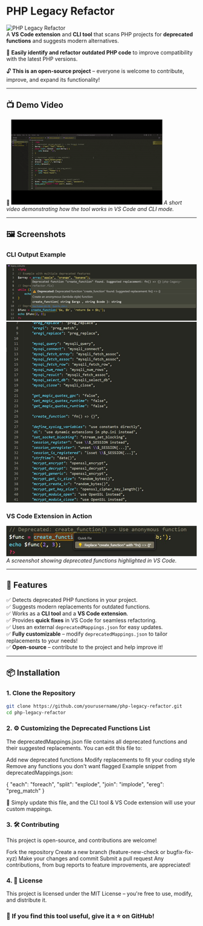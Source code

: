 # PHP Legacy Refactor

![PHP Legacy Refactor](https://img.shields.io/badge/PHP-legacy--refactor-blue)  
A **VS Code extension** and **CLI tool** that scans PHP projects for **deprecated functions** and suggests modern alternatives.  

🚀 **Easily identify and refactor outdated PHP code** to improve compatibility with the latest PHP versions.  

🔓 **This is an open-source project** – everyone is welcome to contribute, improve, and expand its functionality!  

---

## 📺 Demo Video

🎥 ![Demo GIF](https://raw.githubusercontent.com/tomastt123/php-legacy-refactor/main/assets/videos/demo.gif)
_A short video demonstrating how the tool works in VS Code and CLI mode._

---

## 🖼️ Screenshots

### **CLI Output Example**
![CLI Example](https://raw.githubusercontent.com/tomastt123/php-legacy-refactor/main/assets/screenshots/Testphoto1.jpg)  
![CLI Example](https://raw.githubusercontent.com/tomastt123/php-legacy-refactor/main/assets/screenshots/Testphoto3.jpg)

### **VS Code Extension in Action**
![VS Code Extension](https://raw.githubusercontent.com/tomastt123/php-legacy-refactor/main/assets/screenshots/Testphoto2.jpg)  
_A screenshot showing deprecated functions highlighted in VS Code._

---

## 🌟 Features

✅ Detects deprecated PHP functions in your project.  
✅ Suggests modern replacements for outdated functions.  
✅ Works as a **CLI tool** and a **VS Code extension**.  
✅ Provides **quick fixes** in VS Code for seamless refactoring.  
✅ Uses an external `deprecatedMappings.json` for easy updates.  
✅ **Fully customizable** – modify `deprecatedMappings.json` to tailor replacements to your needs!  
✅ **Open-source** – contribute to the project and help improve it!  

---

## 📦 Installation

### 1️. Clone the Repository

```sh
git clone https://github.com/yourusername/php-legacy-refactor.git
cd php-legacy-refactor
```

### 2. ⚙️ Customizing the Deprecated Functions List

The deprecatedMappings.json file contains all deprecated functions and their suggested replacements. You can edit this file to:

Add new deprecated functions
Modify replacements to fit your coding style
Remove any functions you don't want flagged
Example snippet from deprecatedMappings.json:

{
    "each": "foreach",
    "split": "explode",
    "join": "implode",
    "ereg": "preg_match"
}

📌 Simply update this file, and the CLI tool & VS Code extension will use your custom mappings. 


### 3. 🛠️ Contributing

This project is open-source, and contributions are welcome!

Fork the repository
Create a new branch (feature-new-check or bugfix-fix-xyz)
Make your changes and commit
Submit a pull request
Any contributions, from bug reports to feature improvements, are appreciated!


### 4. 📜 License
This project is licensed under the MIT License – you're free to use, modify, and distribute it.

### 📌 If you find this tool useful, give it a ⭐ on GitHub!
